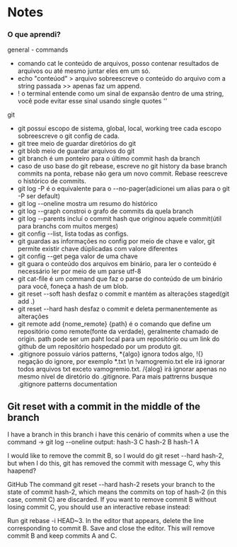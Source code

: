 # Notes


### O que aprendi?

general - commands
- comando cat le conteúdo de arquivos, posso contenar resultados de arquivos ou até mesmo juntar eles em um só.
- echo "conteúod" > arquivo sobreescreve o conteúdo do arquivo com a string passada >> apenas faz um append.
- ! o terminal entende como um sinal de expansão dentro de uma string, você pode evitar esse sinal usando single quotes ''

git 
- git possuí escopo de sistema, global, local, working tree cada escopo sobreescreve o git config de cada.
- git tree meio de guardar diretórios do git
- git blob meio de guardar arquivos do git
- git branch é um ponteiro para o último commit hash da branch
- caso de uso base do git rebease, escreve no git history da base branch commits na ponta, 
rebase não gera um novo commit. Rebase reescreve o histórico de commits.
- git log -P é o equivalente para o --no-pager(adicionei um alias para o git -P ser default)
- git log --oneline mostra um resumo do histórico
- git log --graph constroi o grafo de commits da quela branch
- git log --parents incluí o commit hash que originou aquele commit(útil para branchs com muitos merges)
- git config --list, lista todas as configs.
- git guardas as informações no config por meio de chave e valor, git permite existir chave dúplicadas com valore diferentes
- git config --get pega valor de uma chave
- git guara o conteúdo dos arquivos em binário, para ler o conteúdo é necessário ler por meio de um parse utf-8
- git cat-file é um command que faz o parse do conteúdo de um binário para você, foneça a hash de um blob.
- git reset --soft hash desfaz o commit e mantém as alterações staged(git add .)
- git reset --hard hash desfaz o commit e deleta permanentemente as alterações
- git remote add {nome_remote} {path} é o comando que define um repositório como remote(fonte da verdade), geralmente chamado de origin.
path pode ser um paht local para um repositório ou um link do github de um repositório hospedado por um produto git.
- .gitignore possuío vários patterns, *{algo} ignora todos algo, !{} negação do ignore, 
por exemplo *.txt \n !vamogremio.txt ele irá ignorar todos arquivos txt exceto vamogremio.txt.
/{alog} irá ignorar apenas no mesmo nível de diretório do .gitignore. Para mais pattrerns busque .gitignore patterns documentation


## Git reset with a commit in the middle of the branch
I have a branch in this branch i have this cenário of commits when a use the command
-> git log --oneline
output: 
hash-3 C 
hash-2 B 
hash-1 A

I would like to remove the commit B, so I would do git reset --hard hash-2, but when I do this, git has removed the commit with message C, why this haapend?

GitHub
The command git reset --hard hash-2 resets your branch to the state of commit hash-2, which means the commits on top of hash-2 (in this case, commit C) are discarded. If you want to remove commit B without losing commit C, you should use an interactive rebase instead:

Run git rebase -i HEAD~3.
In the editor that appears, delete the line corresponding to commit B.
Save and close the editor.
This will remove commit B and keep commits A and C.

